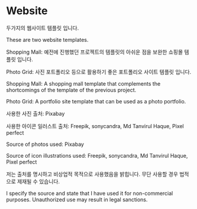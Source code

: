 # Website
두가지의 웹사이트 템플릿 입니다.

These are two website templates.

Shopping Mall: 예전에 진행했던 프로젝트의 템플릿의 아쉬운 점을 보완한 쇼핑몰 템플릿 입니다.

Photo Grid: 사진 포트폴리오 등으로 활용하기 좋은 포트폴리오 사이트 템플릿 입니다.

Shopping Mall: A shopping mall template that complements the shortcomings of the template of the previous project.

Photo Grid: A portfolio site template that can be used as a photo portfolio.

사용한 사진 출처: Pixabay

사용한 아이콘 일러스트 출처: Freepik, sonycandra, Md Tanvirul Haque, Pixel perfect

Source of photos used: Pixabay

Source of icon illustrations used: Freepik, sonycandra, Md Tanvirul Haque, Pixel perfect

저는 출처를 명시하고 비상업적 목적으로 사용했음을 밝힙니다. 무단 사용할 경우 법적으로 제재될 수 있습니다.

I specify the source and state that I have used it for non-commercial purposes. Unauthorized use may result in legal sanctions.
